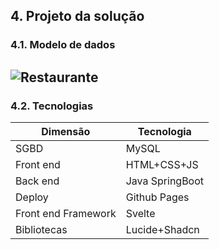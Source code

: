 ## 4. Projeto da solução

### 4.1. Modelo de dados

![Restaurante](https://github.com/ICEI-PUC-Minas-PPLES-TI/plf-es-2024-1-ti2-1372100-grupo-4-restaurante/assets/103607467/a676742d-102c-46a8-8d80-b5f4ec34ca7d)
---

### 4.2. Tecnologias

| **Dimensão**   | **Tecnologia**  |
| ---            | ---             |
| SGBD           | MySQL           |
| Front end      | HTML+CSS+JS     |
| Back end       | Java SpringBoot |
| Deploy         | Github Pages    |
|Front end Framework | Svelte |
|Bibliotecas|Lucide+Shadcn|

